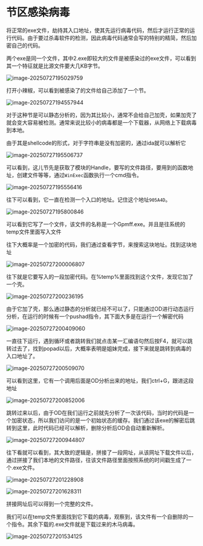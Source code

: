 # 节区感染病毒

将正常的exe文件，劫持其入口地址，使其先运行病毒代码，然后才运行正常的运行代码。由于要过杀毒软件的检测，因此病毒代码通常会写的特别的精简，然后加密自己的代码。

两个exe是同一个文件，其中2.exe即较大的文件是被感染过的exe文件，可以看到其一个特征就是比源文件要大几KB字节。

![image-20250727195029759](./%E7%97%85%E6%AF%92%E6%A1%88%E4%BE%8B.assets/image-20250727195029759.png)

打开小辣椒，可以看到被感染了的文件给自己添加了一个节。

![image-20250727194557944](./%E7%97%85%E6%AF%92%E6%A1%88%E4%BE%8B.assets/image-20250727194557944.png)

对于这种节是可以静态分析的，因为其比较小，通常不会给自己加壳，如果加壳了就会变大容易被检测。通常来说比较小的病毒都是一个下载器，从网络上下载病毒到本地。

由于其是shellcode的形式，对于字符串是没有加密的，通过ida就可以解析它

![image-20250727195506737](./%E7%97%85%E6%AF%92%E6%A1%88%E4%BE%8B.assets/image-20250727195506737.png)

可以看到，这儿节先是获取了模块的Handle，要写的文件路径，要用到的函数地址，创建文件等等，通过`WinExec`函数执行一个cmd指令。

![image-20250727195556416](./%E7%97%85%E6%AF%92%E6%A1%88%E4%BE%8B.assets/image-20250727195556416.png)

往下可以看到，它一直在检测一个入口的地址。记住这个地址`905A4D`。

![image-20250727195800846](./%E7%97%85%E6%AF%92%E6%A1%88%E4%BE%8B.assets/image-20250727195800846.png)

可以看到它写了一个文件，该文件的名称是一个Gpmff.exe。并且是往系统的temp文件里面写入文件

往下大概率是一个加密的代码，我们通过查看字节，来搜索这块地址。找到这块地址

![image-20250727200006807](./%E7%97%85%E6%AF%92%E6%A1%88%E4%BE%8B.assets/image-20250727200006807.png)

往下就是它要写入的一段加密代码。在%temp%里面找到这个文件，发现它加了一个壳。

![image-20250727200236195](./%E7%97%85%E6%AF%92%E6%A1%88%E4%BE%8B.assets/image-20250727200236195.png)

由于它加了壳，那么通过静态的分析就已经不可以了，只能通过OD进行动态运行分析，在运行的时候有一个pushad指令，其下面大多是在运行一个解密代码

![image-20250727200409060](./%E7%97%85%E6%AF%92%E6%A1%88%E4%BE%8B.assets/image-20250727200409060.png)

一直往下运行，遇到循环或者跳转我们就点击某一汇编语句然后按F4，就可以跳转过去了，找到popad以后，大概率表明是姐妹完成，接下来就是跳转到病毒的入口地址了。

![image-20250727200509070](./%E7%97%85%E6%AF%92%E6%A1%88%E4%BE%8B.assets/image-20250727200509070.png)

可以看到这里，它有一个调用后面是OD分析出来的地址，我们ctrl+G，跟进这段地址

![image-20250727200852006](./%E7%97%85%E6%AF%92%E6%A1%88%E4%BE%8B.assets/image-20250727200852006.png)

跳转过来以后，由于OD在我们运行之前就先分析了一次该代码，当时的代码是一个加密状态，所以我们访问的是一个初始状态的缓存。我们通过该exe的解密后跳转到这里，此时代码已经可以解析，删除分析后OD会自动重新解析。

![image-20250727200944807](./%E7%97%85%E6%AF%92%E6%A1%88%E4%BE%8B.assets/image-20250727200944807.png)

往下看就可以看到，其大致的逻辑是，拼接了一段网址，从该网址下载文件以后，通过拼接了我们本地的文件路径，往该文件路径里面按照系统的时间戳生成了一个.exe文件。

![image-20250727201228908](./%E7%97%85%E6%AF%92%E6%A1%88%E4%BE%8B.assets/image-20250727201228908.png)

![image-20250727201628311](./%E7%97%85%E6%AF%92%E6%A1%88%E4%BE%8B.assets/image-20250727201628311.png)

拼接网址后可以得到一个完整的文件。

我们可以在temp文件里面找到它下载的病毒，观察到，该文件有一个自删除的一个指令。其余下载的.exe文件就是下载过来的木马病毒。

![image-20250727201534125](./%E7%97%85%E6%AF%92%E6%A1%88%E4%BE%8B.assets/image-20250727201534125.png)






